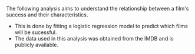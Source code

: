 The following analysis aims to understand the relationship between a film's success and their characteristics. 
- This is done by fitting a logistic regression model to predict which films will be sucessful.
- The data used in this analysis was obtained from the IMDB and is publicly available.
  
